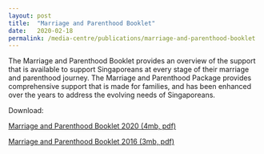 ```yaml
---
layout: post
title:  "Marriage and Parenthood Booklet"
date:   2020-02-18
permalink: /media-centre/publications/marriage-and-parenthood-booklet
---
```



The Marriage and Parenthood Booklet provides an overview of the support that is available to support Singaporeans at every stage of their marriage and parenthood journey. The Marriage and Parenthood Package provides comprehensive support that is made for families, and has been enhanced over the years to address the evolving needs of Singaporeans. 

Download:

[Marriage and Parenthood Booklet 2020 (4mb, pdf)](https://www.heybaby.sg/docs/default-source/default-document-library/m-p-booklet.pdf)

[Marriage and Parenthood Booklet 2016 (3mb, pdf)](https://github.com/isomerpages/isomerpages-stratgroup/raw/master/images/PublicationImages/m-p-booklet.pdf)

